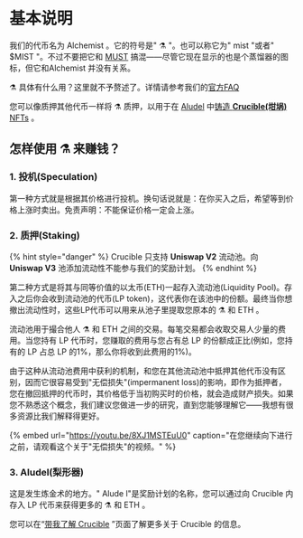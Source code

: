 # 基本说明

我们的代币名为 Alchemist 。它的符号是" ⚗️ "。也可以称它为" mist "或者" $MIST "。不过不要把它和 [MUST](https://www.coingecko.com/en/coins/must) 搞混——尽管它现在显示的也是个蒸馏器的图标，但它和Alchemist 并没有关系。 

⚗️ 具体有什么用？这里就不予赘述了。详情请参考我们的[官方FAQ](faq.md)

您可以像质押其他代币一样将 ⚗️ 质押，以用于在 [Aludel](the-basic-outline.md#3-aludel) 中[铸造 **Crucible\(坩埚\)** NFTs](crucible/teach-me-about-crucibles.md#ru-he-zhu-zao-yi-ge-gan-guo) 。

## 怎样使用 ⚗️ 来赚钱？

### 1. 投机\(Speculation\)

第一种方式就是根据其价格进行投机。换句话说就是：在你买入之后，希望等到价格上涨时卖出。免责声明：不能保证价格一定会上涨。

### 2. 质押\(Staking\)

{% hint style="danger" %}
Crucible 只支持 **Uniswap V2** 流动池。向 **Uniswap V3** 池添加流动性不能参与我们的奖励计划。
{% endhint %}

第二种方式是将其与同等价值的以太币\(ETH\)一起存入流动池\(Liquidity Pool\)。存入之后你会收到流动池的代币\(LP token\)，这代表你在该池中的份额。最终当你想撤出流动性时，这些LP代币可以用来从池子里提取您原本的 ⚗️ 和 ETH 。

流动池用于撮合他人 ⚗️ 和 ETH 之间的交易。每笔交易都会收取交易人少量的费用。当您持有 LP 代币时，您赚取的费用与您占有总 LP 的份额成正比\(例如，您持有的 LP 占总 LP 的1%，那么你将收到此费用的1%\)。

由于这种从流动池费用中获利的机制，和您在其他流动池中抵押其他代币没有区别，因而它很容易受到"无偿损失"\(impermanent loss\)的影响，即作为抵押者，您在撤回抵押的代币时，其价格低于当初购买时的价格，就会造成财产损失。如果您不熟悉这个概念，我们建议您做进一步的研究，直到您能够理解它——我想有很多资源比我们解释得更好。

{% embed url="https://youtu.be/8XJ1MSTEuU0" caption="在您继续向下进行之前，请观看这个关于\"无偿损失\"的视频。" %}

### 3. Aludel\(梨形器\)

这是发生炼金术的地方。" Alude l"是奖励计划的名称，您可以通过向 Crucible 内存入 LP 代币来获得更多的 ⚗️ 和 ETH 。

您可以在“[带我了解 Crucible](crucible/teach-me-about-crucibles.md) ”页面了解更多关于 Crucible 的信息。

